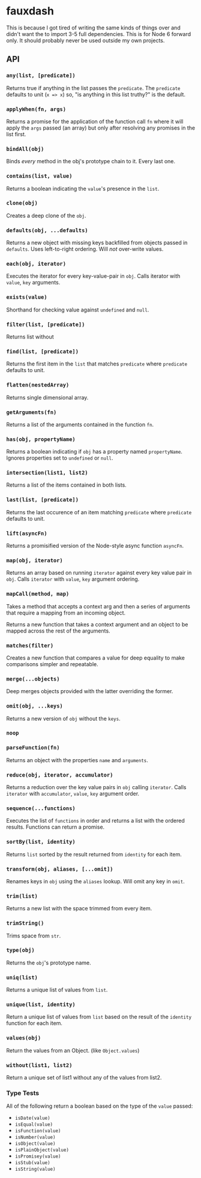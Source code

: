 # fauxdash

This is because I got tired of writing the same kinds of things over and didn't want the to import 3-5 full dependencies. This is for Node 6 forward only. It should probably never be used outside my own projects.

## API

### `any(list, [predicate])`

Returns true if anything in the list passes the `predicate`. The `predicate` defaults to unit (`x => x`) so, "is anything in this list truthy?" is the default.

### `applyWhen(fn, args)`

Returns a promise for the application of the function call `fn` where it will apply the `args` passed (an array) but only after resolving any promises in the list first.

### `bindAll(obj)`

Binds _every_ method in the obj's prototype chain to it. Every last one.

### `contains(list, value)`

Returns a boolean indicating the `value`'s presence in the `list`.

### `clone(obj)`

Creates a deep clone of the `obj`.

### `defaults(obj, ...defaults)`

Returns a new object with missing keys backfilled from objects passed in `defaults`. Uses left-to-right ordering. Will *not* over-write values.

### `each(obj, iterator)`

Executes the iterator for every key-value-pair in `obj`. Calls iterator with `value`, `key` arguments.

### `exists(value)`

Shorthand for checking value against `undefined` and `null`.

### `filter(list, [predicate])`

Returns list without 

### `find(list, [predicate])`

Returns the first item in the `list` that matches `predicate` where `predicate` defaults to unit.

### `flatten(nestedArray)`

Returns single dimensional array.

### `getArguments(fn)`

Returns a list of the arguments contained in the function `fn`.

### `has(obj, propertyName)`

Returns a boolean indicating if `obj` has a property named `propertyName`. Ignores properties set to `undefined` or `null`.

### `intersection(list1, list2)`

Returns a list of the items contained in both lists.

### `last(list, [predicate])`

Returns the last occurence of an item matching `predicate` where `predicate` defaults to unit.

### `lift(asyncFn)`

Returns a promisified version of the Node-style async function `asyncFn`.

### `map(obj, iterator)`

Returns an array based on running `iterator` against every key value pair in `obj`. Calls `iterator` with `value`, `key` argument ordering.

### `mapCall(method, map)`

Takes a method that accepts a context arg and then a series of arguments that require a mapping from an incoming object.

Returns a new function that takes a context argument and an object to be mapped across the rest of the arguments.

### `matches(filter)`

Creates a new function that compares a value for deep equality to make comparisons simpler and repeatable.

### `merge(...objects)`

Deep merges objects provided with the latter overriding the former.

### `omit(obj, ...keys)`

Returns a new version of `obj` without the `keys`.

### `noop`

### `parseFunction(fn)`

Returns an object with the properties `name` and `arguments`.

### `reduce(obj, iterator, accumulator)`

Returns a reduction over the key value pairs in `obj` calling `iterator`. Calls `iterator` with `accumulator`, `value`, `key` argument order.

### `sequence(...functions)`

Executes the list of `functions` in order and returns a list with the ordered results. Functions can return a promise.

### `sortBy(list, identity)`

Returns `list` sorted by the result returned from `identity` for each item.

### `transform(obj, aliases, [...omit])`

Renames keys in `obj` using the `aliases` lookup. Will omit any key in `omit`.

### `trim(list)`

Returns a new list with the space trimmed from every item.

### `trimString()`

Trims space from `str`.

### `type(obj)`

Returns the `obj`'s prototype name.

### `uniq(list)`

Returns a unique list of values from `list`.

### `unique(list, identity)`

Return a unique list of values from `list` based on the result of the `identity` function for each item.

### `values(obj)`

Return the values from an Object. (like `Object.values`)

### `without(list1, list2)`

Return a unique set of list1 without any of the values from list2.

### Type Tests

All of the following return a boolean based on the type of the `value` passed:

 * `isDate(value)`
 * `isEqual(value)`
 * `isFunction(value)`
 * `isNumber(value)`
 * `isObject(value)`
 * `isPlainObject(value)`
 * `isPromisey(value)`
 * `isStub(value)`
 * `isString(value)`
